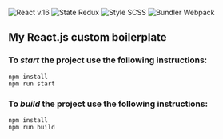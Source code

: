 <!-- ![Arnie React Boilerplate](https://img.shields.io/badge/arnie-react_boilerplate-green.svg?logo=react&style=for-the-badge) -->
![React v.16](https://img.shields.io/badge/view-React-green.svg?logo=react)
![State Redux](https://img.shields.io/badge/state-Redux-green.svg?logo=redux)
![Style SCSS](https://img.shields.io/badge/styles-SCSS-green.svg?logo=sass)
![Bundler Webpack](https://img.shields.io/badge/bundler-Webpack-green.svg?logo=webpack)

## My React.js custom boilerplate

### To *start* the project use the following instructions:
```
npm install
npm run start
```

### To *build* the project use the following instructions:
```
npm install
npm run build
```